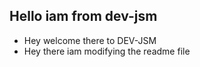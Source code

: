 ## Hello iam from dev-jsm

-   Hey welcome there to DEV-JSM
-   Hey there iam modifying the readme file
